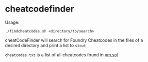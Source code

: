 # cheatcodefinder

Usage:

```./findcheatcodes.sh <directory/to/search>```

cheatCodeFinder will search for Foundry Cheatcodes in the files of a desired directory and print a list to `stout`

`cheatcodes.txt` is a list of all cheatcodes found in [vm.sol](https://github.com/foundry-rs/forge-std/blob/1714bee72e286e73f76e320d110e0eaf5c4e649d/src/Vm.sol)

